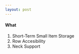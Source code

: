 ```yaml
---
layout: post
---
```


#### What

1. Short-Term Small Item Storage
2. Row Accesibility
3. Neck Support


